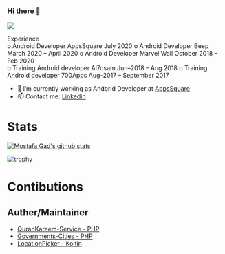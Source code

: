 ### Hi there 👋
![](https://komarev.com/ghpvc/?username=MostafaGad1911)

 Experience  
         o Android Developer  AppsSquare              July 2020
         o Android Developer Beep                  March 2020 – April 2020 
         o Android Developer Marvel Wall          October 2018 – Feb 2020  
         o Training  Android developer  Al7osam    Jun–2018 – Aug 2018 
         o Training Android developer  700Apps     Aug–2017 – September 2017 

- 🔭 I’m currently working as Andorid Developer at [AppsSquare](https://www.facebook.com/appssquare)
- 📫 Contact me: [Linkedin](https://www.linkedin.com/in/mostafa-gad-760a48140/)

# Stats 
[![Mostafa Gad's github stats](https://github-readme-stats.vercel.app/api?username=MostafaGad1911)](https://github.com/anuraghazra/github-readme-stats)


[![trophy](https://github-profile-trophy.vercel.app/?username=MostafaGad1911)](https://github.com/MahmoudMabrok/github-profile-trophy)


# Contibutions 
## Auther/Maintainer
- [QuranKareem-Service - PHP](https://github.com/MostafaGad1911/QuranKareem-Service)
- [Governments-Cities - PHP](https://github.com/MostafaGad1911/Governments-Cities)
- [LocationPicker - Koltin](https://github.com/MostafaGad1911/LocationPicker)

